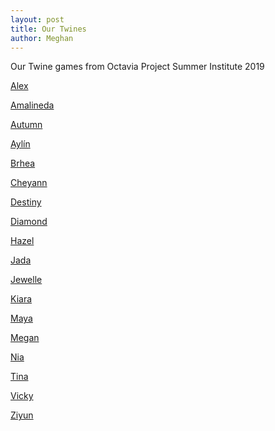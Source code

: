 ```yaml
---
layout: post
title: Our Twines
author: Meghan
---
```


Our Twine games from Octavia Project Summer Institute 2019

<!--more-->

[Alex](http://octaviaproject.org/stories/Alex.html)

[Amalineda](http://octaviaproject.org/stories/Amalineda.html)

[Autumn](http://octaviaproject.org/stories/autumn.html)

[Aylín](http://octaviaproject.org/stories/Aylin.html)

[Brhea](http://octaviaproject.org/stories/Brhea.html)

[Cheyann](http://octaviaproject.org/stories/CHEYANN.html)

[Destiny](http://octaviaproject.org/stories/destiny.html)

[Diamond](http://octaviaproject.org/stories/diamond.html)

[Hazel](http://octaviaproject.org/stories/Hazel.html)

[Jada](http://octaviaproject.org/stories/Jada.html)

[Jewelle](http://octaviaproject.org/stories/Jewelle.html)

[Kiara](http://octaviaproject.org/stories/Kiara.html)

[Maya](http://octaviaproject.org/stories/Maya.html)

[Megan](http://octaviaproject.org/stories/Megan.html)

[Nia](http://octaviaproject.org/stories/Nia.html)

[Tina](http://octaviaproject.org/stories/Tina.html)

[Vicky](http://octaviaproject.org/stories/Vicky.html)

[Ziyun](http://octaviaproject.org/stories/Ziyun.html)

